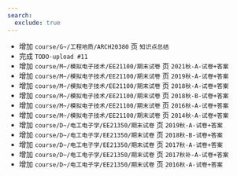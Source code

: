 ```yaml
---
search:
  exclude: true
---
```


- 增加 `course/G~/工程地质/ARCH20380` 页 `知识点总结`
- 完成 `TODO-upload #11`
- 增加 `course/M~/模拟电子技术/EE21100/期末试卷` 页 `2021秋-A-试卷+答案`
- 增加 `course/M~/模拟电子技术/EE21100/期末试卷` 页 `2019秋-A-试卷+答案`
- 增加 `course/M~/模拟电子技术/EE21100/期末试卷` 页 `2018秋-A-试卷+答案`
- 增加 `course/M~/模拟电子技术/EE21100/期末试卷` 页 `2018秋-B-试卷+答案`
- 增加 `course/M~/模拟电子技术/EE21100/期末试卷` 页 `2016秋-A-试卷+答案`
- 增加 `course/M~/模拟电子技术/EE21100/期末试卷` 页 `2014秋-A-试卷+答案`
- 增加 `course/D~/电工电子学/EE21350/期末试卷` 页 `2019秋-A-试卷+答案`
- 增加 `course/D~/电工电子学/EE21350/期末试卷` 页 `2018秋-B-试卷+答案`
- 增加 `course/D~/电工电子学/EE21350/期末试卷` 页 `2017秋-A-试卷+答案`
- 增加 `course/D~/电工电子学/EE21350/期末试卷` 页 `2017秋补-A-试卷+答案`
- 增加 `course/D~/电工电子学/EE21350/期末试卷` 页 `2016秋-A-试卷+答案`